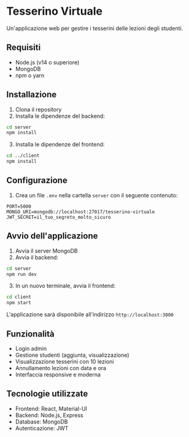 # Tesserino Virtuale

Un'applicazione web per gestire i tesserini delle lezioni degli studenti.

## Requisiti

- Node.js (v14 o superiore)
- MongoDB
- npm o yarn

## Installazione

1. Clona il repository
2. Installa le dipendenze del backend:
```bash
cd server
npm install
```

3. Installa le dipendenze del frontend:
```bash
cd ../client
npm install
```

## Configurazione

1. Crea un file `.env` nella cartella `server` con il seguente contenuto:
```
PORT=5000
MONGO_URI=mongodb://localhost:27017/tesserino-virtuale
JWT_SECRET=il_tuo_segreto_molto_sicuro
```

## Avvio dell'applicazione

1. Avvia il server MongoDB
2. Avvia il backend:
```bash
cd server
npm run dev
```

3. In un nuovo terminale, avvia il frontend:
```bash
cd client
npm start
```

L'applicazione sarà disponibile all'indirizzo `http://localhost:3000`

## Funzionalità

- Login admin
- Gestione studenti (aggiunta, visualizzazione)
- Visualizzazione tesserini con 10 lezioni
- Annullamento lezioni con data e ora
- Interfaccia responsive e moderna

## Tecnologie utilizzate

- Frontend: React, Material-UI
- Backend: Node.js, Express
- Database: MongoDB
- Autenticazione: JWT 